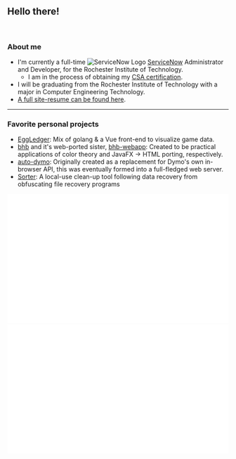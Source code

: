 ## Hello there!

<br/>

### About me
<span>
  <ul>
    <li>I'm currently a full-time <image src="https://pbs.twimg.com/profile_images/1483341411911041025/hY5z-EDB_400x400.jpg" alt="ServiceNow Logo" style="height: 30px; width: 30px;"/> <a href="https://www.servicenow.com/" target="_blank" rel="noreferrer">ServiceNow</a> Administrator and Developer, for the Rochester Institute of Technology.<ul><li>I am in the process of obtaining my <a href="https://www.servicenow.com/services/training-and-certification/certified-system.html" target="_blank" rel="noreferrer">CSA certification</a>.</li></ul></li>
    <li>I will be graduating from the Rochester Institute of Technology with a major in Computer Engineering Technology.</li>
    <li><a href="https://davidarthurcole.github.io/" target="_blank" rel="noreferrer">A full site-resume can be found here</a>.</li>
  </ul>
</span>

<hr>

### Favorite personal projects
<span>
  <ul>
    <li> <a href="https://github.com/DavidArthurCole/EggLedger" target="_blank" rel="noreferrer">EggLedger</a>: Mix of golang & a Vue front-end to visualize game data.</li>
    <li> <a href="https://github.com/DavidArthurCole/bhb" target="_blank" rel="noreferrer">bhb</a> and it's web-ported sister, <a href="https://github.com/DavidArthurCole/bhb-webapp" target="_blank" rel="noreferrer">bhb-webapp</a>: Created to be practical applications of color theory and JavaFX -> HTML porting, respectively. </li>
    <li> <a href="https://github.com/DavidArthurCole/auto-dymo" target="_blank" rel="noreferrer">auto-dymo</a>: Originally created as a replacement for Dymo's own in-browser API, this was eventually formed into a full-fledged web server.</li>
    <li> <a href="https://github.com/DavidArthurCole/Sorter" target="_blank" rel="noreferrer">Sorter</a>: A local-use clean-up tool following data recovery from obfuscating file recovery programs</li>
  </ul>
</span>

<a href="https://github.com/jstrieb/github-stats" style="text-decoration:none; border: none !important;">

![](https://raw.githubusercontent.com/DavidArthurCole/github-stats/master/generated/overview.svg#gh-dark-mode-only)![](https://raw.githubusercontent.com/DavidArthurCole/github-stats/master/generated/languages.svg#gh-dark-mode-only)

</a>
